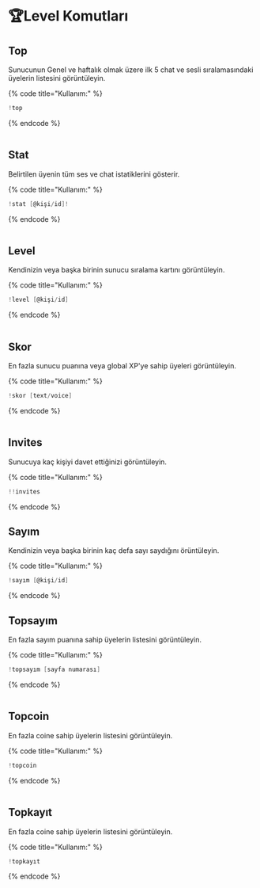 # 🏆Level Komutları

## Top

Sunucunun Genel ve haftalık olmak üzere ilk 5 chat ve sesli sıralamasındaki üyelerin listesini görüntüleyin.

{% code title="Kullanım:" %}
```scala
!top
```
{% endcode %}

<img src="../.gitbook/assets/image (42).png" alt="" data-size="original">

## Stat

Belirtilen üyenin tüm ses ve chat istatiklerini gösterir.

{% code title="Kullanım:" %}
```scala
!stat [@kişi/id]!
```
{% endcode %}

<div align="left">

<img src="../.gitbook/assets/image (30).png" alt="">

</div>

## Level

Kendinizin veya başka birinin sunucu sıralama kartını görüntüleyin.

{% code title="Kullanım:" %}
```scala
!level [@kişi/id]
```
{% endcode %}

<div align="left">

<img src="../.gitbook/assets/rank.png" alt="">

</div>

## Skor

En fazla sunucu puanına veya global XP'ye sahip üyeleri görüntüleyin.

{% code title="Kullanım:" %}
```scala
!skor [text/voice]
```
{% endcode %}

<div align="left">

<img src="../.gitbook/assets/image (15).png" alt="">

</div>

## Invites

Sunucuya kaç kişiyi davet ettiğinizi görüntüleyin.

{% code title="Kullanım:" %}
```scala
!!invites
```
{% endcode %}

## Sayım

Kendinizin veya başka birinin kaç defa sayı saydığını örüntüleyin.

{% code title="Kullanım:" %}
```scala
!sayım [@kişi/id]
```
{% endcode %}

## Topsayım

En fazla sayım puanına sahip üyelerin listesini görüntüleyin.

{% code title="Kullanım:" %}
```scala
!topsayım [sayfa numarası]
```
{% endcode %}

<div align="left">

<img src="../.gitbook/assets/image (38).png" alt="">

</div>

## Topcoin

En fazla coine sahip üyelerin listesini görüntüleyin.

{% code title="Kullanım:" %}
```scala
!topcoin 
```
{% endcode %}

<div align="left">

<img src="../.gitbook/assets/image (31).png" alt="">

</div>

## Topkayıt

En fazla coine sahip üyelerin listesini görüntüleyin.

{% code title="Kullanım:" %}
```scala
!topkayıt
```
{% endcode %}

<div align="left">

<img src="../.gitbook/assets/image (32).png" alt="">

</div>
